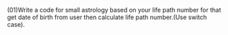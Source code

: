 (01)Write a code for small astrology based on your life path number for that get date of birth from user then calculate life path number.(Use switch case).
